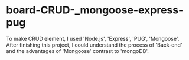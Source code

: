 # board-CRUD-_mongoose-express-pug
To make CRUD element, I used 'Node.js', 'Express', 'PUG', 'Mongoose'.   
After finishing this project, I could understand the process of 'Back-end' and the advantages of 'Mongoose' contrast to 'mongoDB'.
